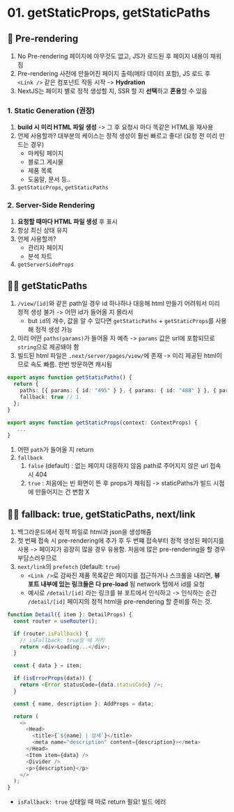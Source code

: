 # 01. getStaticProps, getStaticPaths

## 📝 Pre-rendering
1. No Pre-rendering
   페이지에 아무것도 없고, JS가 로드된 후 페이지 내용이 채워짐
2. Pre-rendering
   사전에 만들어진 페이지 출력(메타 데이터 포함), JS 로드 후 `<Link />` 같은 컴포넌트 작동 시작 -> **Hydration**
3. NextJS는 페이지 별로 정적 생성할 지, SSR 할 지 **선택**하고 **혼용**할 수 있음

### 1. Static Generation (권장)
1. **build 시 미리 HTML 파일 생성** -> 그 후 요청시 마다 똑같은 HTML을 재사용
2. 언제 사용할까? 대부분의 케이스는 정적 생성이 훨씬 빠르고 좋다! (요청 전 미리 만드는 경우)
   * 마케팅 페이지
   * 블로그 게시물
   * 제품 목록
   * 도움말, 문서 등..
3. `getStaticProps`, `getStaticPaths`

### 2. Server-Side Rendering
1. **요청할 때마다 HTML 파일 생성** 후 표시
2. 항상 최신 상태 유지
3. 언제 사용할까?
   * 관리자 페이지
   * 분석 차트
4. `getServerSideProps`

## 👩‍💻 getStaticPaths
1. `/view/[id]`와 같은 path일 경우 id 하나하나 대응해 html 만들기 어려워서 미리 정적 생성 불가 -> 어떤 id가 들어올 지 몰라서
   * but `id`의 개수, 값을 알 수 있다면 `getStaticPaths` + `getStaticProps`를 사용해 정적 생성 가능
2. 미리 어떤 `paths(params)`가 들어올 지 예측 -> `params` 값은 url에 포함되므로 `string`으로 제공돼야 함
3. 빌드된 html 파일은 `.next/server/pages/view/`에 존재 -> 미리 제공된 html이므로 속도 빠름. 한번 방문하면 캐시됨

```typescript
export async function getStaticPaths() {
  return {
    paths: [{ params: { id: "495" } }, { params: { id: "488" } }, { params: { id: "477" } }], // 0. 미리 초기 배열을 받아서 paths 배열로 제공할 수 있음
    fallback: true // 1.
  };
}

export async function getStaticProps(context: ContextProps) {
   ...
}
```
1. 어떤 `path`가 들어올 지 return
2. `fallback`
   1. `false` (default) : 없는 페이지 대응하지 않음 path로 주어지지 않은 url 접속 시 404
   2. `true` : 처음에는 빈 화면이 뜬 후 props가 채워짐 -> staticPaths가 빌드 시점에 만들어지는 건 변함 X

## 👩‍💻 fallback: true, getStaticPaths, next/link

1. 백그라운드에서 정적 파일로 html과 json을 생성해줌
2. 첫 번째 접속 시 pre-rendering에 추가 후 두 번쨰 접속부터 정적 생성된 페이지를 사용 -> 페이지가 굉장히 많을 경우 유용함. 처음에 많은 pre-rendering을 할 경우 부담스러우므로
3. `next/link`의 `prefetch` (default: `true`)
   *  `<Link />`로 감싸진 제품 목록같은 페이지를 접근하거나 스크롤을 내리면, **뷰 포트 내부에 있는 링크들은 다 pre-load** 됨 network 탭에서 id를 요청 
   * 예시로 `/detail/[id]` 라는 링크를 뷰 포트에서 인식하고 -> 인식하는 순간 `/detail/[id]` 페이지의 정적 html을 pre-rendering 할 준비를 하는 것.

```typescript
function Detail({ item }: DetailProps) {
  const router = useRouter();

  if (router.isFallback) {
    // isFallback: true일 때 처리
    return <div>Loading...</div>;
  }

  const { data } = item;

  if (isErrorProps(data)) {
    return <Error statusCode={data.statusCode} />;
  }

  const { name, description }: AddProps = data;

  return (
    <>
      <Head>
        <title>{`${name} | 상세`}</title>
        <meta name="description" content={description}></meta>
      </Head>
      <Item item={data} />
      <Divider />
      <p>{description}</p>
    </>
  );
}
```
* `isFallback: true` 상태일 때 따로 return 필요! 빌드 에러